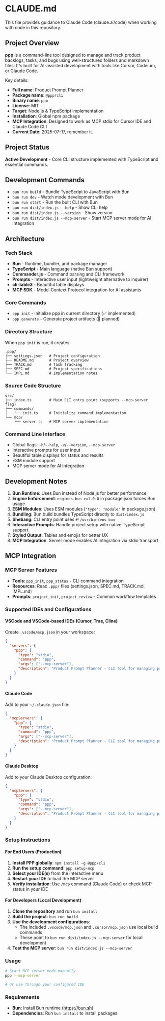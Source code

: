 # CLAUDE.md

This file provides guidance to Claude Code (claude.ai/code) when working with code in this repository.

## Project Overview

**ppp** is a command-line tool designed to manage and track product backlogs, tasks, and bugs using well-structured folders and markdown files. It's built for AI-assisted development with tools like Cursor, Codeium, or Claude Code.

Key details:
- **Full name**: Product Prompt Planner
- **Package name**: `@ppp/cli`
- **Binary name**: `ppp`
- **License**: MIT
- **Target**: Node.js & TypeScript implementation
- **Installation**: Global npm package
- **MCP Integration**: Designed to work as MCP stdio for Cursor IDE and Claude Code CLI
- **Current Date**: 2025-07-17, remember it.

## Project Status

**Active Development** - Core CLI structure implemented with TypeScript and essential commands.

## Development Commands

- `bun run build` - Bundle TypeScript to JavaScript with Bun
- `bun run dev` - Watch mode development with Bun
- `bun run start` - Run the built CLI with Bun
- `bun run dist/index.js --help` - Show CLI help
- `bun run dist/index.js --version` - Show version
- `bun run dist/index.js --mcp-server` - Start MCP server mode for AI integration

## Architecture

### Tech Stack
- **Bun** - Runtime, bundler, and package manager
- **TypeScript** - Main language (native Bun support)
- **Commander.js** - Command parsing and CLI framework
- **Prompts** - Interactive user input (lightweight alternative to inquirer)
- **cli-table3** - Beautiful table displays
- **MCP SDK** - Model Context Protocol integration for AI assistants

### Core Commands
- `ppp init` - Initialize ppp in current directory (✅ implemented)
- `ppp generate` - Generate project artifacts (🚧 planned)

### Directory Structure
When `ppp init` is run, it creates:
```
.ppp/
├── settings.json   # Project configuration
├── README.md       # Project overview
├── TRACK.md        # Task tracking
├── SPEC.md         # Project specifications
└── IMPL.md         # Implementation notes
```

### Source Code Structure
```
src/
├── index.ts        # Main CLI entry point (supports --mcp-server flag)
├── commands/
│   └── init.ts     # Initialize command implementation
└── mcp/
    └── server.ts   # MCP server implementation
```

### Command Line Interface
- Global flags: `-h`/`--help`, `-v`/`--version`, `--mcp-server`
- Interactive prompts for user input
- Beautiful table displays for status and results
- ESM module support
- MCP server mode for AI integration

## Development Notes

1. **Bun Runtime**: Uses Bun instead of Node.js for better performance
2. **Engine Enforcement**: `engines.bun >=1.0.0` in package.json forces Bun usage
3. **ESM Modules**: Uses ESM modules (`"type": "module"` in package.json)
4. **Bundling**: Bun build bundles TypeScript directly to `dist/index.js`
5. **Shebang**: CLI entry point uses `#!/usr/bin/env bun`
6. **Interactive Prompts**: Handle project setup with native TypeScript support
7. **Styled Output**: Tables and emojis for better UX
8. **MCP Integration**: Server mode enables AI integration via stdio transport

## MCP Integration

### MCP Server Features
- **Tools**: `ppp_init`, `ppp_status` - CLI command integration
- **Resources**: Read `.ppp/` files (settings.json, SPEC.md, TRACK.md, IMPL.md)
- **Prompts**: `project_init`, `project_review` - Common workflow templates

### Supported IDEs and Configurations

#### VSCode and VSCode-based IDEs (Cursor, Trae, Cline)
Create `.vscode/mcp.json` in your workspace:
```json
{
  "servers": {
    "ppp": {
      "type": "stdio",
      "command": "ppp",
      "args": ["--mcp-server"],
      "description": "Product Prompt Planner - CLI tool for managing product backlogs, tasks and bugs with AI assistance"
    }
  }
}
```

#### Claude Code
Add to your `~/.claude.json` file:
```json
{
  "mcpServers": {
    "ppp": {
      "type": "stdio",
      "command": "ppp",
      "args": ["--mcp-server"],
      "description": "Product Prompt Planner - CLI tool for managing product backlogs, tasks and bugs with AI assistance"
    }
  }
}
```

#### Claude Desktop
Add to your Claude Desktop configuration:
```json
{
  "mcpServers": {
    "ppp": {
      "type": "stdio",
      "command": "ppp",
      "args": ["--mcp-server"],
      "description": "Product Prompt Planner - CLI tool for managing product backlogs, tasks and bugs with AI assistance"
    }
  }
}
```

### Setup Instructions

#### For End Users (Production)
1. **Install PPP globally**: `npm install -g @ppp/cli`
2. **Run the setup command**: `ppp setup-mcp`
3. **Select your IDE(s)** from the interactive menu
4. **Restart your IDE** to load the MCP server
5. **Verify installation**: Use `/mcp` command (Claude Code) or check MCP status in your IDE

#### For Developers (Local Development)
1. **Clone the repository** and run `bun install`
2. **Build the project**: `bun run build`
3. **Use the development configurations**:
   - The included `.vscode/mcp.json` and `.cursor/mcp.json` use local build commands
   - These point to `bun run dist/index.js --mcp-server` for local development
4. **Test the MCP server**: `bun run dist/index.js --mcp-server`

### Usage
```bash
# Start MCP server mode manually
ppp --mcp-server

# Or use through your configured IDE
```

### Requirements
- **Bun**: Install Bun runtime (https://bun.sh)
- **Dependencies**: Run `bun install` to install packages
